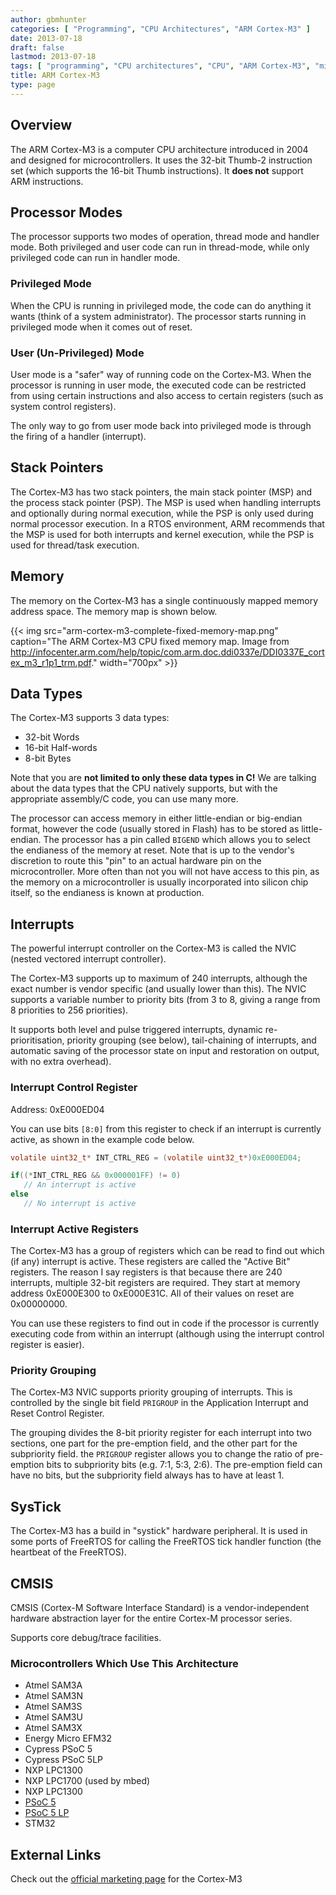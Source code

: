 ```yaml
---
author: gbmhunter
categories: [ "Programming", "CPU Architectures", "ARM Cortex-M3" ]
date: 2013-07-18
draft: false
lastmod: 2013-07-18
tags: [ "programming", "CPU architectures", "CPU", "ARM Cortex-M3", "microcontroller", "MCU" ]
title: ARM Cortex-M3
type: page
---
```


## Overview

The ARM Cortex-M3 is a computer CPU architecture introduced in 2004 and designed for microcontrollers. It uses the 32-bit Thumb-2 instruction set (which supports the 16-bit Thumb instructions). It **does not** support ARM instructions.

## Processor Modes

The processor supports two modes of operation, thread mode and handler mode. Both privileged and user code can run in thread-mode, while only privileged code can run in handler mode.

### Privileged Mode

When the CPU is running in privileged mode, the code can do anything it wants (think of a system administrator). The processor starts running in privileged mode when it comes out of reset.

### User (Un-Privileged) Mode

User mode is a "safer" way of running code on the Cortex-M3. When the processor is running in user mode, the executed code can be restricted from using certain instructions and also access to certain registers (such as system control registers).

The only way to go from user mode back into privileged mode is through the firing of a handler (interrupt).

## Stack Pointers

The Cortex-M3 has two stack pointers, the main stack pointer (MSP) and the process stack pointer (PSP). The MSP is used when handling interrupts and optionally during normal execution, while the PSP is only used during normal processor execution. In a RTOS environment, ARM recommends that the MSP is used for both interrupts and kernel execution, while the PSP is used for thread/task execution.

## Memory

The memory on the Cortex-M3 has a single continuously mapped memory address space. The memory map is shown below.

{{< img src="arm-cortex-m3-complete-fixed-memory-map.png" caption="The ARM Cortex-M3 CPU fixed memory map. Image from http://infocenter.arm.com/help/topic/com.arm.doc.ddi0337e/DDI0337E_cortex_m3_r1p1_trm.pdf."  width="700px" >}}

## Data Types

The Cortex-M3 supports 3 data types:

* 32-bit Words
* 16-bit Half-words
* 8-bit Bytes

Note that you are **not limited to only these data types in C!** We are talking about the data types that the CPU natively supports, but with the appropriate assembly/C code, you can use many more.

The processor can access memory in either little-endian or big-endian format, however the code (usually stored in Flash) has to be stored as little-endian. The processor has a pin called `BIGEND` which allows you to select the endianess of the memory at reset. Note that is up to the vendor's discretion to route this "pin" to an actual hardware pin on the microcontroller. More often than not you will not have access to this pin, as the memory on a microcontroller is usually incorporated into silicon chip itself, so the endianess is known at production.

## Interrupts

The powerful interrupt controller on the Cortex-M3 is called the NVIC (nested vectored interrupt controller).

The Cortex-M3 supports up to maximum of 240 interrupts, although the exact number is vendor specific (and usually lower than this). The NVIC supports a variable number to priority bits (from 3 to 8, giving a range from 8 priorities to 256 priorities).

It supports both level and pulse triggered interrupts, dynamic re-prioritisation, priority grouping (see below), tail-chaining of interrupts, and automatic saving of the processor state on input and restoration on output, with no extra overhead).

### Interrupt Control Register

Address: 0xE000ED04

You can use bits `[8:0]` from this register to check if an interrupt is currently active, as shown in the example code below.

```c
volatile uint32_t* INT_CTRL_REG = (volatile uint32_t*)0xE000ED04;

if((*INT_CTRL_REG && 0x000001FF) != 0)
   // An interrupt is active
else
   // No interrupt is active
```

### Interrupt Active Registers

The Cortex-M3 has a group of registers which can be read to find out which (if any) interrupt is active. These registers are called the "Active Bit" registers. The reason I say registers is that because there are 240 interrupts, multiple 32-bit registers are required. They start at memory address 0xE000E300  to 0xE000E31C. All of their values on reset are 0x00000000.

You can use these registers to find out in code if the processor is currently executing code from within an interrupt (although using the interrupt control register is easier).

### Priority Grouping

The Cortex-M3 NVIC supports priority grouping of interrupts. This is controlled by the single bit field `PRIGROUP` in the Application Interrupt and Reset Control Register.

The grouping divides the 8-bit priority register for each interrupt into two sections, one part for the pre-emption field, and the other part for the subpriority field. the `PRIGROUP` register allows you to change the ratio of pre-emption bits to subpriority bits (e.g. 7:1, 5:3, 2:6). The pre-emption field can have no bits, but the subpriority field always has to have at least 1.

## SysTick

The Cortex-M3 has a build in "systick" hardware peripheral. It is used in some ports of FreeRTOS for calling the FreeRTOS tick handler function (the heartbeat of the FreeRTOS).

## CMSIS

CMSIS (Cortex-M Software Interface Standard) is a vendor-independent hardware abstraction layer for the entire Cortex-M processor series.

Supports core debug/trace facilities.

### Microcontrollers Which Use This Architecture

* Atmel SAM3A
* Atmel SAM3N
* Atmel SAM3S
* Atmel SAM3U
* Atmel SAM3X
* Energy Micro EFM32
* Cypress PSoC 5
* Cypress PSoC 5LP
* NXP LPC1300
* NXP LPC1700 (used by mbed)
* NXP LPC1300
* [PSoC 5](/programming/microcontrollers/psoc)
* [PSoC 5 LP](/programming/microcontrollers/psoc)
* STM32


## External Links

Check out the [official marketing page](http://www.arm.com/products/processors/cortex-m/cortex-m3.php) for the Cortex-M3
